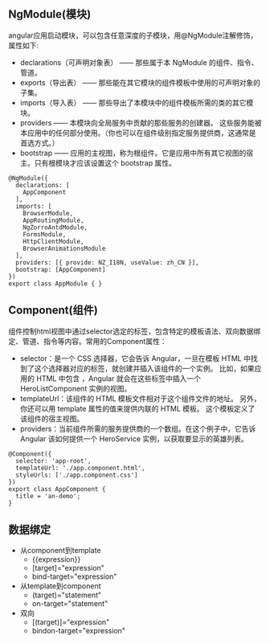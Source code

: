 ## NgModule(模块)
angular应用启动模块，可以包含任意深度的子模块，用@NgModule注解修饰，属性如下:
- declarations（可声明对象表） —— 那些属于本 NgModule 的组件、指令、管道。
- exports（导出表） —— 那些能在其它模块的组件模板中使用的可声明对象的子集。
- imports（导入表） —— 那些导出了本模块中的组件模板所需的类的其它模块。
- providers —— 本模块向全局服务中贡献的那些服务的创建器。 这些服务能被本应用中的任何部分使用。（你也可以在组件级别指定服务提供商，这通常是首选方式。）
- bootstrap —— 应用的主视图，称为根组件。它是应用中所有其它视图的宿主。只有根模块才应该设置这个 bootstrap 属性。
```
@NgModule({
  declarations: [
    AppComponent
  ],
  imports: [
    BrowserModule,
    AppRoutingModule,
    NgZorroAntdModule,
    FormsModule,
    HttpClientModule,
    BrowserAnimationsModule
  ],
  providers: [{ provide: NZ_I18N, useValue: zh_CN }],
  bootstrap: [AppComponent]
})
export class AppModule { }
```
## Component(组件)
组件控制html视图中通过selector选定的标签，包含特定的模板语法、双向数据绑定、管道、指令等内容。常用的Component属性：
- selector：是一个 CSS 选择器，它会告诉 Angular，一旦在模板 HTML 中找到了这个选择器对应的标签，就创建并插入该组件的一个实例。 比如，如果应用的 HTML 中包含 <app-hero-list></app-hero-list>，Angular 就会在这些标签中插入一个 HeroListComponent 实例的视图。
- templateUrl：该组件的 HTML 模板文件相对于这个组件文件的地址。 另外，你还可以用 template 属性的值来提供内联的 HTML 模板。 这个模板定义了该组件的宿主视图。
- providers：当前组件所需的服务提供商的一个数组。在这个例子中，它告诉 Angular 该如何提供一个 HeroService 实例，以获取要显示的英雄列表。
```
@Component({
  selector: 'app-root',
  templateUrl: './app.component.html',
  styleUrls: ['./app.component.css']
})
export class AppComponent {
  title = 'an-demo';
}
```
## 数据绑定
- 从component到template
  - {{expression}}
  - [target]="expression"
  - bind-target="expression"
- 从template到component
  - (target)="statement"
  - on-target="statement"
- 双向
  - [(target)]="expression"
  - bindon-target="expression"
